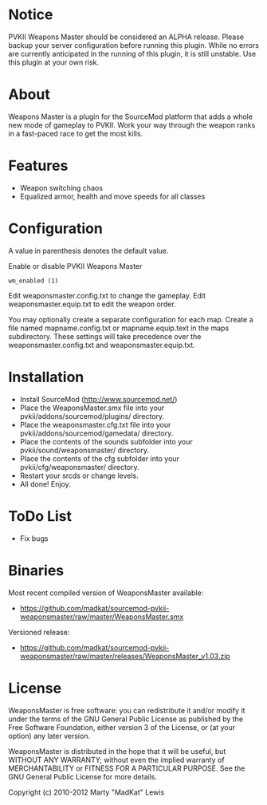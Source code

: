 # Notice

PVKII Weapons Master should be considered an ALPHA release. Please backup
your server configuration before running this plugin. While no errors are currently
anticipated in the running of this plugin, it is still unstable. Use this plugin
at your own risk.

# About

Weapons Master is a plugin for the SourceMod platform that adds a
whole new mode of gameplay to PVKII. Work your way through the weapon
ranks in a fast-paced race to get the most kills.

# Features

 * Weapon switching chaos
 * Equalized armor, health and move speeds for all classes

# Configuration

A value in parenthesis denotes the default value.

Enable or disable PVKII Weapons Master

    wm_enabled (1)

Edit weaponsmaster.config.txt to change the gameplay.
Edit weaponsmaster.equip.txt to edit the weapon order.

You may optionally create a separate configuration for each map.
Create a file named mapname.config.txt or mapname.equip.text in the
maps subdirectory. These settings will take precedence over the
weaponsmaster.config.txt and weaponsmaster.equip.txt.

# Installation

 * Install SourceMod (http://www.sourcemod.net/)
 * Place the WeaponsMaster.smx file into your pvkii/addons/sourcemod/plugins/ directory.
 * Place the weaponsmaster.cfg.txt file into your pvkii/addons/sourcemod/gamedata/ directory.
 * Place the contents of the sounds subfolder into your pvkii/sound/weaponsmaster/ directory.
 * Place the contents of the cfg subfolder into your pvkii/cfg/weaponsmaster/ directory.
 * Restart your srcds or change levels.
 * All done! Enjoy.

# ToDo List

 * Fix bugs

# Binaries

Most recent compiled version of WeaponsMaster available:

 * https://github.com/madkat/sourcemod-pvkii-weaponsmaster/raw/master/WeaponsMaster.smx

Versioned release:

 * https://github.com/madkat/sourcemod-pvkii-weaponsmaster/raw/master/releases/WeaponsMaster_v1.03.zip

# License

WeaponsMaster is free software: you can redistribute it and/or modify
it under the terms of the GNU General Public License as published by
the Free Software Foundation, either version 3 of the License, or
(at your option) any later version.

WeaponsMaster is distributed in the hope that it will be useful,
but WITHOUT ANY WARRANTY; without even the implied warranty of
MERCHANTABILITY or FITNESS FOR A PARTICULAR PURPOSE.  See the
GNU General Public License for more details.

Copyright (c) 2010-2012 Marty "MadKat" Lewis
